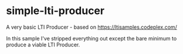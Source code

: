 simple-lti-producer
===================

A very basic LTI Producer - based on https://ltisamples.codeplex.com/

In this sample I've stripped everything out except the bare minimum to produce a viable LTI Producer.

